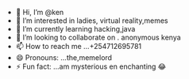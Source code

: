 - 👋 Hi, I’m @ken
- 👀 I’m interested in ladies, virtual reality,memes
- 🌱 I’m currently learning hacking,java 
- 💞️ I’m looking to collaborate on . anonymous kenya
- 📫 How to reach me ...+254712695781
- 😄 Pronouns: ...the,memelord
- ⚡ Fun fact: ...am mysterious en enchanting 😂

<!---
is a ✨ special ✨ repository because its `README.md` (this file) appears on your GitHub profile.
You can click the Preview link to take a look at your changes.
--->
